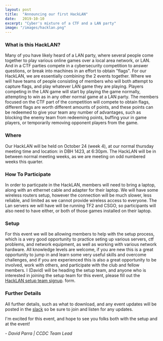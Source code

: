 ```yaml
---
layout: post
title:  "Announcing our first HackLAN"
date:   2019-10-10
excerpt: "Cyber's mixture of a CTF and a LAN party"
image: "/images/hacklan.png"
---
```

### What is this HackLAN?

Many of you have likely heard of a LAN party, where several people come together to play various online games over a local area network, or LAN. And in a CTF parties compete in a cybersecurity competition to answer questions, or break into machines in an effort to obtain "flags". For our HackLAN, we are essentially combining the 2 events together. Where we will have teams of people consisting of members who will both attempt to capture flags, and play whatever LAN game they are playing. Players competing in the LAN game will start by playing the game normally, attempting to win as in any other normal game at a LAN party. The members focused on the CTF part of the competition will compete to obtain flags, different flags are worth different amounts of points, and these points can be redeemed to give your team any number of advantages, such as blocking the enemy team from redeeming points, buffing your in game players, or temporarily removing opponent players from the game.


### Where

Our HackLAN will be held on October 24 (week 4), at our normal thursday meeting time and location: in DBH 1423, at 6:30pm. The HackLAN will be in between normal meeting weeks, as we are meeting on odd numbered weeks this quarter. 


### How To Participate

In order to particpate in the HackLAN, members will need to bring a laptop, along with an ethernet cable and adapter for their laptop. We will have some wireless routers setup, however the connection will be much slower, less reliable, and limited as we cannot provide wireless access to everyone. The Lan servers we will have will be running TF2 and CSGO, so participants will also need to have either, or both of those games installed on their laptop.


### Setup

For this event we will be allowing members to help with the setup process, which is a very good opportunity to practice seting up various servers, ctf problems, and network equipment, as well as working with various network hardware. All knowledge levels are welcome, if you are new this is a great opportunity to jump in and learn some very useful skills and overcome challenges, and if you are experienced this is also a great opportunity to be involved, work with others, and participate with the club and fellow members. I (David) will be heading the setup team, and anyone who is interested in joining the setup team for this event, please fill out the <a href="https://forms.gle/Bjex2yQ7Exop6tDe9"> HackLAN setup team signup</a>. form. 


### Further Details

All further details, such as what to download, and any event updates will be posted in the <a href="https://ucicyber.slack.com">slack</a> so be sure to join and listen for any updates.

I'm excited for this event, and hope to see you folks both with the setup and at the event!


\- *David Parra \| CCDC Team Lead*

